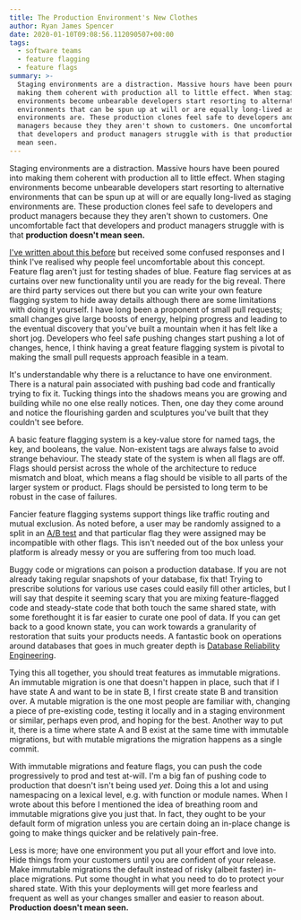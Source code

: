 ```yaml
---
title: The Production Environment's New Clothes
author: Ryan James Spencer
date: 2020-01-10T09:08:56.112090507+00:00
tags:
  - software teams
  - feature flagging
  - feature flags
summary: >-
  Staging environments are a distraction. Massive hours have been poured into
  making them coherent with production all to little effect. When staging
  environments become unbearable developers start resorting to alternative
  environments that can be spun up at will or are equally long-lived as staging
  environments are. These production clones feel safe to developers and product
  managers because they they aren't shown to customers. One uncomfortable fact
  that developers and product managers struggle with is that production doesn't
  mean seen.
---
```


Staging environments are a distraction. Massive hours have been poured into
making them coherent with production all to little effect. When staging
environments become unbearable developers start resorting to alternative
environments that can be spun up at will or are equally long-lived as staging
environments are. These production clones feel safe to developers and product
managers because they they aren't shown to customers. One uncomfortable fact
that developers and product managers struggle with is that **production doesn't
mean seen.**

[I've written about this
before](https://www.justanotherdot.com/posts/move-fast-and-tuck-code-into-the-shadows.html)
but received some confused responses and I think I've realised why people feel
uncomfortable about this concept. Feature flag aren't just for testing shades of
blue. Feature flag services at as curtains over new functionality until you are
ready for the big reveal. There are third party services out there but you can
write your own feature flagging system to hide away details although there are
some limitations with doing it yourself. I have long been a proponent of small
pull requests; small changes give large boosts of energy, helping progress and
leading to the eventual discovery that you've built a mountain when it has felt
like a short jog. Developers who feel safe pushing changes start pushing a lot
of changes, hence, I think having a great feature flagging system is pivotal to
making the small pull requests approach feasible in a team.

It's understandable why there is a reluctance to have one environment. There is
a natural pain associated with pushing bad code and frantically trying to fix
it. Tucking things into the shadows means you are growing and building while no
one else really notices. Then, one day they come around and notice the
flourishing garden and sculptures you've built that they couldn't see before.

A basic feature flagging system is a key-value store for named tags, the key,
and booleans, the value. Non-existent tags are always false to avoid strange
behaviour. The steady state of the system is when all flags are off. Flags
should persist across the whole of the architecture to reduce mismatch and
bloat, which means a flag should be visible to all parts of the larger system or
product. Flags should be persisted to long term to be robust in the case of
failures.

Fancier feature flagging systems support things like traffic routing and mutual
exclusion. As noted before, a user may be randomly assigned to a split in an
[A/B test](https://en.wikipedia.org/wiki/A/B_testing) and that particular flag
they were assigned may be incompatible with other flags. This isn't needed out
of the box unless your platform is already messy or you are suffering from too
much load.

Buggy code or migrations can poison a production database. If you are not
already taking regular snapshots of your database, fix that! Trying to prescribe
solutions for various use cases could easily fill other articles, but I will say
that despite it seeming scary that you are mixing feature-flagged code and
steady-state code that both touch the same shared state, with some forethought
it is far easier to curate one pool of data. If you can get back to a good known
state, you can work towards a granularity of restoration that suits your
products needs. A fantastic book on operations around databases that goes in
much greater depth is [Database Reliability
Engineering](https://www.goodreads.com/en/book/show/36523657-database-reliability-engineering).

Tying this all together, you should treat features as immutable migrations. An
immutable migration is one that doesn't happen in place, such that if I have
state A and want to be in state B, I first create state B and transition over. A
mutable migration is the one most people are familiar with, changing a piece of
pre-existing code, testing it locally and in a staging environment or similar,
perhaps even prod, and hoping for the best. Another way to put it, there is a
time where state A and B exist at the same time with immutable migrations, but
with mutable migrations the migration happens as a single commit.

With immutable migrations and feature flags, you can push the code progressively
to prod and test at-will. I'm a big fan of pushing code to production that
doesn't isn't being used _yet_. Doing this a lot and using namespacing on a
lexical level, e.g. with function or module names. When I wrote about this
before I mentioned the idea of breathing room and immutable migrations give you
just that. In fact, they ought to be your default form of migration unless you
are certain doing an in-place change is going to make things quicker and be
relatively pain-free.

Less is more; have one environment you put all your effort and love into. Hide
things from your customers until you are confident of your release. Make
immutable migrations the default instead of risky (albeit faster) in-place
migrations. Put some thought in what you need to do to protect your shared
state. With this your deployments will get more fearless and frequent as well as
your changes smaller and easier to reason about. **Production doesn't mean
seen.**
